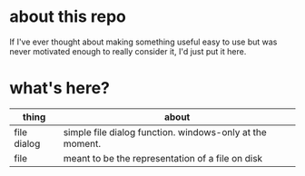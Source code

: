 # about this repo

If I've ever thought about making something useful easy to use but was never motivated enough to really consider it, I'd just put it here.

# what's here?
| thing | about |
| - | - |
| file dialog | simple file dialog function. windows-only at the moment. |
| file | meant to be the representation of a file on disk |
